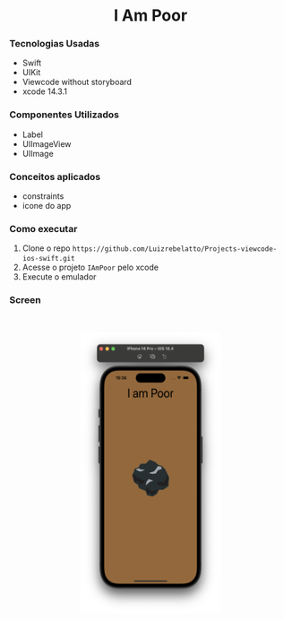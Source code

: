 <h1 align="center">I Am Poor</h1>

### Tecnologias Usadas
- Swift
- UIKit
- Viewcode without storyboard
- xcode 14.3.1

### Componentes Utilizados
- Label
- UIImageView
- UIImage

### Conceitos aplicados
- constraints
- icone do app

### Como executar
1. Clone o repo `https://github.com/Luizrebelatto/Projects-viewcode-ios-swift.git`
2. Acesse o projeto `IAmPoor` pelo xcode
3. Execute o emulador

### Screen
<br>    
<p align="center">
  <img src="../Documentation/iampoor.png" width="250" height="500">
</p>

